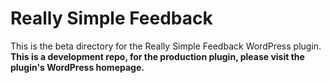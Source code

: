 # Really Simple Feedback

This is the beta directory for the Really Simple Feedback WordPress plugin. **This is a development repo, for the production plugin, please visit the plugin's WordPress homepage.**